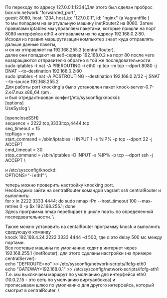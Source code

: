 По переходу по  адресу 127.0.0.1:1234(Для этого был сделан проброс box.vm.network "forwarded_port", \
guest: 8080, host: 1234, host_ip: "127.0.0.1", id: "nginx" (в Vagrantfile ) \
то мы попадаем на виртуальную машину inetRouter2 на 8080. Затем правилами iptables мы управляем пакетами,
которые пришли на порт 8080 интерфейса eth0 и отправляем их по адресу 192.168.0.2:80. \
Исходя из правил маршрутизации компьютер знает куда отправлять дальше данные пакеты, \
и он их отправляет на 192.168.255.3 (centralRouter), \
далее они попадают на веб-сервер 192.168.0.2 на порт 80 после чего возвращаются отправителю обратно в той же последовательности: \
sudo iptables -t nat -A PREROUTING -i eth0 -p tcp -m tcp --dport 8080 -j DNAT --to-destination 192.168.0.2:80 \
sudo iptables -t nat -A POSTROUTING --destination 192.168.0.2/32 -j SNAT --to-source 192.168.255.2 \
Для работы port knocking'a было установлен пакет knock-server-0.7-2.el7.nux.x86_64.rpm . \
и был отредактирован конфиг(/etc/sysconfig/knockd): \
[options] \
	UseSyslog \

[opencloseSSH] \
	sequence      = 2222:tcp,3333:tcp,4444:tcp \
	seq_timeout   = 15 \
	tcpflags      = syn \
	start_command = /sbin/iptables -I INPUT 1 -s %IP% -p tcp --dport 22 -j ACCEPT \
	cmd_timeout   = 30 \
	stop_command  = /sbin/iptables -D INPUT -s %IP% -p tcp --dport ssh -j ACCEPT \

и /etc/sysconfig/knockd: \
OPTIONS="-i eth1" \

теперь можно проверить настройку knocking port. \
Необходимо зайти на centralRouter командой vagrant ssh centralRouter и выполнить: \
for x in 2222 3333 4444; do sudo nmap -Pn --host_timeout 100 --max-retries 0 -p $x 192.168.255.1; done \
Здесь программа nmap перебирает в цикле порты по определенной последовательности. \

Также можно установить на centalRouter программу knock и выполнить сдедующую команду  \
knock 192.168.4.24 2222 3333 4444 -d 500, где d это delay 500 мс между портами. \
Все гостевые машины по умолчанию ходят в интернет через 192.168.255.1 (inetRouter), для этого сделаны настройки (на примере centralServer): \
echo "DEFROUTE=no" >> /etc/sysconfig/network-scripts/ifcfg-eth0  \
echo "GATEWAY=192.168.0.1" >> /etc/sysconfig/network-scripts/ifcfg-eth1 \
Т.е. мы выключаем маршрут по умолчанию для интерфейса eth0 (10.0.2.15 - это сеть по умолчанию виртуалбокса) и \
прописываем шлюз по умолчанию для другого интерфейса, который смотрит в centralRouter. \
